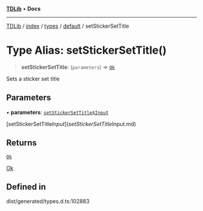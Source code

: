 [**TDLib**](../../../../../../README.md) • **Docs**

***

[TDLib](../../../../../../modules.md) / [index](../../../../../README.md) / [types](../../../README.md) / [default](../README.md) / setStickerSetTitle

# Type Alias: setStickerSetTitle()

> **setStickerSetTitle**: (`parameters`) => [`Ok`](Ok-1.md)

Sets a sticker set title

## Parameters

• **parameters**: [`setStickerSetTitle$Input`](setStickerSetTitle$Input.md)

[setStickerSetTitle$Input](setStickerSetTitle$Input.md)

## Returns

[`Ok`](Ok-1.md)

[Ok](Ok-1.md)

## Defined in

dist/generated/types.d.ts:102883
